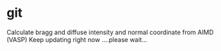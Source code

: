# git
Calculate bragg and diffuse intensity and normal coordinate from AIMD (VASP)
Keep updating right now ....please wait...
